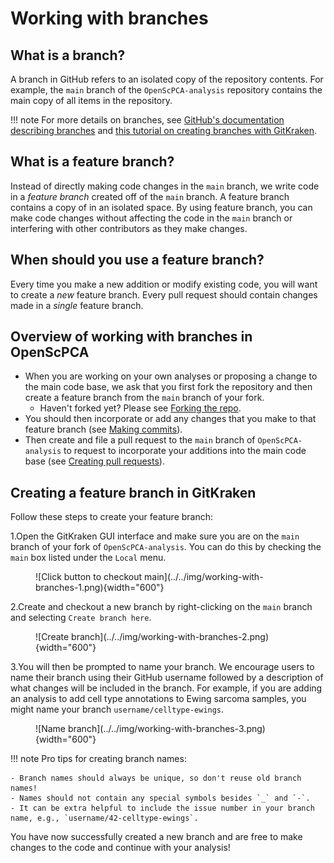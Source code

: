 # Working with branches

## What is a branch?

A branch in GitHub refers to an isolated copy of the repository contents.
For example, the `main` branch of the `OpenScPCA-analysis` repository contains the main copy of all items in the repository.

!!! note
    For more details on branches, see [GitHub's documentation describing branches](https://docs.github.com/en/pull-requests/collaborating-with-pull-requests/proposing-changes-to-your-work-with-pull-requests/about-branches) and [this tutorial on creating branches with GitKraken](https://www.gitkraken.com/learn/git/problems/create-git-branch).


## What is a feature branch?

Instead of directly making code changes in the `main` branch, we write code in a _feature branch_ created off of the `main` branch.
A feature branch contains a copy of in an isolated space.
By using feature branch, you can make code changes without affecting the code in the `main` branch or interfering with other contributors as they make changes.

## When should you use a feature branch?

Every time you make a new addition or modify existing code, you will want to create a _new_ feature branch.
Every pull request should contain changes made in a _single_ feature branch.

## Overview of working with branches in OpenScPCA

- When you are working on your own analyses or proposing a change to the main code base, we ask that you first fork the repository and then create a feature branch from the `main` branch of your fork.
    - Haven't forked yet? Please see [Forking the repo](STUB-LINK).
- You should then incorporate or add any changes that you make to that feature branch (see [Making commits](STUB-LINK)).
- Then create and file a pull request to the `main` branch of `OpenScPCA-analysis` to request to incorporate your additions into the main code base (see [Creating pull requests](STUB-LINK)).

## Creating a feature branch in GitKraken

Follow these steps to create your feature branch:

1.Open the GitKraken GUI interface and make sure you are on the `main` branch of your fork of `OpenScPCA-analysis`.
You can do this by checking the `main` box listed under the `Local` menu.

<figure markdown="span">
    ![Click button to checkout main](../../img/working-with-branches-1.png){width="600"}
</figure>

2.Create and checkout a new branch by right-clicking on the `main` branch and selecting `Create branch here`.

<figure markdown="span">
    ![Create branch](../../img/working-with-branches-2.png){width="600"}
</figure>

3.You will then be prompted to name your branch.
We encourage users to name their branch using their GitHub username followed by a description of what changes will be included in the branch.
For example, if you are adding an analysis to add cell type annotations to Ewing sarcoma samples, you might name your branch `username/celltype-ewings`.

<figure markdown="span">
    ![Name branch](../../img/working-with-branches-3.png){width="600"}
</figure>

!!! note
    Pro tips for creating branch names:

    - Branch names should always be unique, so don't reuse old branch names!
    - Names should not contain any special symbols besides `_` and `-`.
    - It can be extra helpful to include the issue number in your branch name, e.g., `username/42-celltype-ewings`.


You have now successfully created a new branch and are free to make changes to the code and continue with your analysis!
